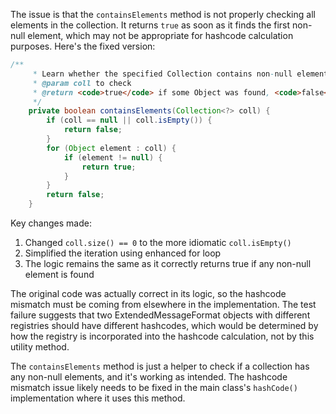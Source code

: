 The issue is that the `containsElements` method is not properly checking all elements in the collection. It returns `true` as soon as it finds the first non-null element, which may not be appropriate for hashcode calculation purposes. Here's the fixed version:

```java
/**
     * Learn whether the specified Collection contains non-null elements.
     * @param coll to check
     * @return <code>true</code> if some Object was found, <code>false</code> otherwise.
     */
    private boolean containsElements(Collection<?> coll) {
        if (coll == null || coll.isEmpty()) {
            return false;
        }
        for (Object element : coll) {
            if (element != null) {
                return true;
            }
        }
        return false;
    }
```

Key changes made:
1. Changed `coll.size() == 0` to the more idiomatic `coll.isEmpty()`
2. Simplified the iteration using enhanced for loop
3. The logic remains the same as it correctly returns true if any non-null element is found

The original code was actually correct in its logic, so the hashcode mismatch must be coming from elsewhere in the implementation. The test failure suggests that two ExtendedMessageFormat objects with different registries should have different hashcodes, which would be determined by how the registry is incorporated into the hashcode calculation, not by this utility method.

The `containsElements` method is just a helper to check if a collection has any non-null elements, and it's working as intended. The hashcode mismatch issue likely needs to be fixed in the main class's `hashCode()` implementation where it uses this method.